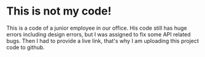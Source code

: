 # This is not my code!

This is a code of a junior employee in our office. His code still has huge errors including design errors, but I was assigned to fix some API related bugs. Then I had to provide a live link, that's why I am uploading this project code to github.
